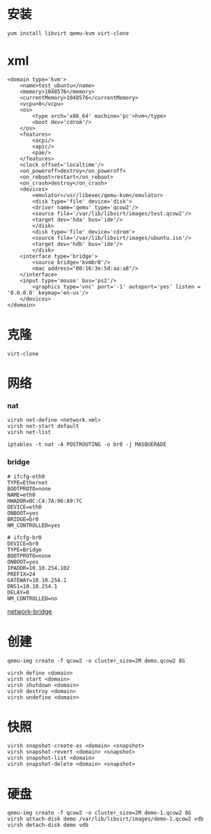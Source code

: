 # **安装**
    yum install libvirt qemu-kvm virt-clone

# xml
    <domain type='kvm'>
        <name>test_ubuntu</name>
        <memory>1048576</memory>
        <currentMemory>1048576</currentMemory>
        <vcpu>8</vcpu>
        <os>
            <type arch='x86_64' machine='pc'>hvm</type>
            <boot dev='cdrom'/>
        </os>
        <features>
            <acpi/>
            <apic/>
            <pae/>
        </features>
        <clock offset='localtime'/>
        <on_poweroff>destroy</on_poweroff>
        <on_reboot>restart</on_reboot>
        <on_crash>destroy</on_crash>
        <devices>
            <emulator>/usr/libexec/qemu-kvm</emulator>
            <disk type='file' device='disk'>
            <driver name='qemu' type='qcow2'/>
            <source file='/var/lib/libvirt/images/test.qcow2'/>
            <target dev='hda' bus='ide'/>
            </disk>
            <disk type='file' device='cdrom'>
            <source file='/var/lib/libvirt/images/ubuntu.iso'/>
            <target dev='hdb' bus='ide'/>
            </disk>
        <interface type='bridge'>
            <source bridge='kvmbr0'/>
            <mac address="00:16:3e:5d:aa:a8"/>
        </interface>
        <input type='mouse' bus='ps2'/>
            <graphics type='vnc' port='-1' autoport='yes' listen = '0.0.0.0' keymap='en-us'/>
        </devices>
    </domain>

# 克隆
    virt-clone

# 网络
### nat
    virsh net-define <network.xml>
    virsh net-start default
    virsh net-list

    iptables -t nat -A POSTROUTING -o br0 -j MASQUERADE

### bridge
    # ifcfg-eth0
    TYPE=Ethernet
    BOOTPROTO=none
    NAME=eth0
    HWADDR=0C:C4:7A:96:A9:7C
    DEVICE=eth0
    ONBOOT=yes
    BRIDGE=br0
    NM_CONTROLLED=yes

    # ifcfg-br0
    DEVICE=br0
    TYPE=Bridge
    BOOTPROTO=none
    ONBOOT=yes
    IPADDR=10.10.254.102
    PREFIX=24
    GATEWAY=10.10.254.1
    DNS1=10.10.254.1
    DELAY=0
    NM_CONTROLLED=no

[network-bridge](https://access.redhat.com/documentation/en-US/Red_Hat_Enterprise_Linux/6/html/Deployment_Guide/s2-networkscripts-interfaces_network-bridge.html)

# 创建
    qemu-img create -f qcow2 -o cluster_size=2M demo.qcow2 8G

    virsh define <domain>
    virsh start <domain>
    virsh shutdown <domain>
    virsh destroy <domain>
    virsh undefine <domain>

# 快照
    virsh snapshot-create-as <domain> <snapshot>
    virsh snapshot-revert <domain> <snapshot>
    virsh snapshot-list <domain>
    virsh snapshot-delete <domain> <snapshot>

# 硬盘
    qemu-img create -f qcow2 -o cluster_size=2M demo-1.qcow2 8G
    virsh attach-disk demo /var/lib/libvirt/images/demo-1.qcow2 vdb
    virsh detach-disk demo vdb
    
